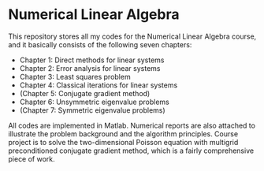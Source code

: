 # Numerical Linear Algebra

This repository stores all my codes for the Numerical Linear Algebra course, and it basically consists of the following seven chapters:

- Chapter 1: Direct methods for linear systems
- Chapter 2: Error analysis for linear systems
- Chapter 3: Least squares problem
- Chapter 4: Classical iterations for linear systems
- (Chapter 5: Conjugate gradient method)
- Chapter 6: Unsymmetric eigenvalue problems
- (Chapter 7: Symmetric eigenvalue problems)

All codes are implemented in Matlab. Numerical reports are also attached to illustrate the problem background and the algorithm principles. Course project is to solve the two-dimensional Poisson equation with multigrid preconditioned conjugate gradient method, which is a fairly comprehensive piece of work.
